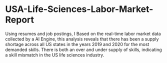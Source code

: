 # USA-Life-Sciences-Labor-Market-Report
Using resumes and job postings, I Based on the real-time labor market data collected by a AI Engine, this analysis reveals that there has been a supply shortage across all US states in the years 2019 and 2020 for the most demanded skills. There is both an over and under supply of skills, indicating a skill mismatch in the US life sciences industry.
